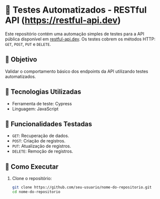 # 🧪 Testes Automatizados - RESTful API (https://restful-api.dev)

Este repositório contém uma automação simples de testes para a API pública disponível em [restful-api.dev](https://restful-api.dev). Os testes cobrem os métodos HTTP: `GET`, `POST`, `PUT` e `DELETE`.

## 📌 Objetivo

Validar o comportamento básico dos endpoints da API utilizando testes automatizados.

## 🔧 Tecnologias Utilizadas

- Ferramenta de teste: Cypress
- Linguagem: JavaScript

## 🧬 Funcionalidades Testadas

- `GET`: Recuperação de dados.
- `POST`: Criação de registros.
- `PUT`: Atualização de registros.
- `DELETE`: Remoção de registros.

## 🚀 Como Executar

1. Clone o repositório:
   ```bash
   git clone https://github.com/seu-usuario/nome-do-repositorio.git
   cd nome-do-repositorio
